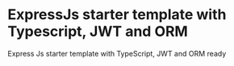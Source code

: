 # ExpressJs starter template with Typescript, JWT and ORM
Express Js starter template with TypeScript, JWT and ORM ready
